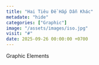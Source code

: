 ```yaml
---
title: "Hai Tiêu Đề Hấp Dẫn Khác"
metadate: "hide"
categories: ["Graphic"]
image: "/assets/images/iso.jpg"
visit: "#"
date: 2025-09-26 00:00:00 +0700
---
```


Graphic Elements
